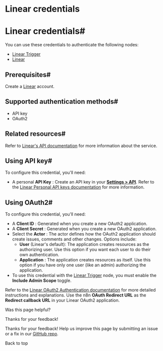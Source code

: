 # Linear credentials

[ ](https://github.com/n8n-io/n8n-docs/edit/main/docs/integrations/builtin/credentials/linear.md "Edit this page")

# Linear credentials#

You can use these credentials to authenticate the following nodes:

  * [Linear Trigger](../../trigger-nodes/n8n-nodes-base.lineartrigger/)
  * [Linear](../../app-nodes/n8n-nodes-base.linear/)



## Prerequisites#

Create a [Linear](https://linear.app/) account.

## Supported authentication methods#

  * API key
  * OAuth2



## Related resources#

Refer to [Linear's API documentation](https://developers.linear.app/docs/graphql/working-with-the-graphql-api) for more information about the service.

## Using API key#

To configure this credential, you'll need:

  * A personal **API Key** : Create an API key in your [**Settings > API**](https://linear.app/n8n/settings/api). Refer to the [Linear Personal API keys documentation](https://developers.linear.app/docs/graphql/working-with-the-graphql-api#personal-api-keys) for more information.



## Using OAuth2#

To configure this credential, you'll need:

  * A **Client ID** : Generated when you create a new OAuth2 application.
  * A **Client Secret** : Generated when you create a new OAuth2 application.
  * Select the **Actor** : The actor defines how the OAuth2 application should create issues, comments and other changes. Options include:
    * **User** (Linear's default): The application creates resources as the authorizing user. Use this option if you want each user to do their own authentication.
    * **Application** : The application creates resources as itself. Use this option if you have only one user (like an admin) authorizing the application.
  * To use this credential with the [Linear Trigger](../../trigger-nodes/n8n-nodes-base.lineartrigger/) node, you must enable the **Include Admin Scope** toggle.



Refer to the [Linear OAuth2 Authentication documentation](https://developers.linear.app/docs/oauth/authentication) for more detailed instructions and explanations. Use the n8n **OAuth Redirect URL** as the **Redirect callback URL** in your Linear OAuth2 application.

Was this page helpful? 

Thanks for your feedback! 

Thanks for your feedback! Help us improve this page by submitting an issue or a fix in our [GitHub repo](https://github.com/n8n-io/n8n-docs). 

Back to top 
